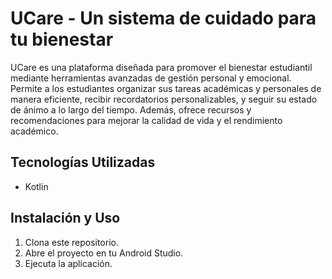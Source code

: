# UCare - Un sistema de cuidado para tu bienestar

UCare es una plataforma diseñada para promover el bienestar estudiantil mediante herramientas avanzadas de gestión personal y emocional. Permite a los estudiantes organizar sus tareas académicas y personales de manera eficiente, recibir recordatorios personalizables, y seguir su estado de ánimo a lo largo del tiempo. Además, ofrece recursos y recomendaciones para mejorar la calidad de vida y el rendimiento académico.

## Tecnologías Utilizadas
- Kotlin

## Instalación y Uso
1. Clona este repositorio.
2. Abre el proyecto en tu Android Studio.
3. Ejecuta la aplicación.
